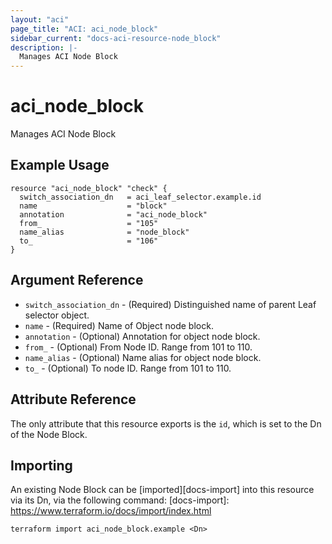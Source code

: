 ```yaml
---
layout: "aci"
page_title: "ACI: aci_node_block"
sidebar_current: "docs-aci-resource-node_block"
description: |-
  Manages ACI Node Block
---
```


# aci_node_block

Manages ACI Node Block

## Example Usage

```hcl
resource "aci_node_block" "check" {
  switch_association_dn   = aci_leaf_selector.example.id
  name                    = "block"
  annotation              = "aci_node_block"
  from_                   = "105"
  name_alias              = "node_block"
  to_                     = "106"
}
```

## Argument Reference

- `switch_association_dn` - (Required) Distinguished name of parent Leaf selector object.
- `name` - (Required) Name of Object node block.
- `annotation` - (Optional) Annotation for object node block.
- `from_` - (Optional) From Node ID. Range from 101 to 110.
- `name_alias` - (Optional) Name alias for object node block.
- `to_` - (Optional) To node ID. Range from 101 to 110.

## Attribute Reference

The only attribute that this resource exports is the `id`, which is set to the
Dn of the Node Block.

## Importing

An existing Node Block can be [imported][docs-import] into this resource via its Dn, via the following command:
[docs-import]: https://www.terraform.io/docs/import/index.html

```
terraform import aci_node_block.example <Dn>
```
